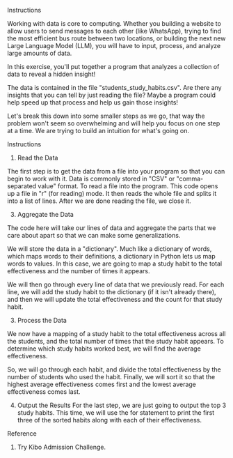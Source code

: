Instructions

Working with data is core to computing. Whether you building a website to allow users to send messages to each other (like WhatsApp), trying to find the most efficient bus route between two locations, or building the next new Large Language Model (LLM), you will have to input, process, and analyze large amounts of data.

In this exercise, you'll put together a program that analyzes a collection of data to reveal a hidden insight!

The data is contained in the file "students_study_habits.csv". Are there any insights that you can tell by just reading the file? Maybe a program could help speed up that process and help us gain those insights!

Let's break this down into some smaller steps as we go, that way the problem won't seem so overwhelming and will help you focus on one step at a time. We are trying to build an intuition for what's going on.

Instructions
1. Read the Data
   
The first step is to get the data from a file into your program so that you can begin to work with it. Data is commonly stored in "CSV" or "comma-separated value" format. To read a file into the program. This code opens up a file in "r" (for reading) mode. It then reads the whole file and splits it into a list of lines. After we are done reading the file, we close it.

3. Aggregate the Data
   
The code here will take our lines of data and aggregate the parts that we care about apart so that we can make some generalizations. 

We will store the data in a "dictionary". Much like a dictionary of words, which maps words to their definitions, a dictionary in Python lets us map words to values. In this case, we are going to map a study habit to the total effectiveness and the number of times it appears.

We will then go through every line of data that we previously read. For each line, we will add the study habit to the dictionary (if it isn't already there), and then we will update the total effectiveness and the count for that study habit.

3. Process the Data
   
We now have a mapping of a study habit to the total effectiveness across all the students, and the total number of times that the study habit appears. To determine which study habits worked best, we will find the average effectiveness.

So, we will go through each habit, and divide the total effectiveness by the number of students who used the habit. Finally, we will sort it so that the highest average effectiveness comes first and the lowest average effectiveness comes last.

4. Output the Results
For the last step, we are just going to output the top 3 study habits. This time, we will use the for statement to print the first three of the sorted habits along with each of their effectiveness.

Reference
1. Try Kibo Admission Challenge.
